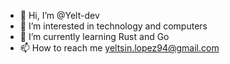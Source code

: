 - 👋 Hi, I’m @Yelt-dev
- 👀 I’m interested in technology and computers
- 🌱 I’m currently learning Rust and Go
- 📫 How to reach me yeltsin.lopez94@gmail.com

<!---
Yelt-dev/Yelt-dev is a ✨ special ✨ repository because its `README.md` (this file) appears on your GitHub profile.
You can click the Preview link to take a look at your changes.
--->
